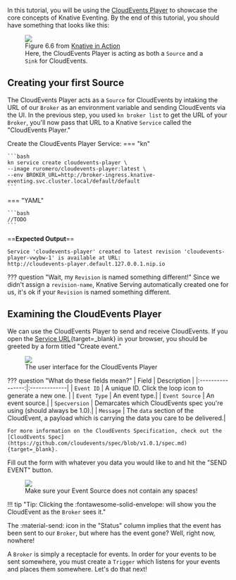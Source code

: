 In this tutorial, you will be using the [CloudEvents Player](https://github.com/ruromero/cloudevents-player) to showcase the core concepts of Knative Eventing. By the end of this tutorial, you should have something that looks like this:

<figure>
  <img src="https://user-images.githubusercontent.com/16281246/116408922-589c3d00-a801-11eb-9835-5c37ff57c861.png" draggable="false">
  <figcaption>Figure 6.6 from <a href = "https://www.manning.com/books/knative-in-action" target="_blank">Knative in Action</a> <br>
Here, the CloudEvents Player is acting as both a <code>Source</code> and a <code>Sink</code> for CloudEvents.
  </figcaption>
</figure>

## Creating your first Source
The CloudEvents Player acts as a `Source` for CloudEvents by intaking the URL of our `Broker` as an environment variable and sending CloudEvents via the UI. In the previous step, you used  `kn broker list` to get the URL of your `Broker`, you'll now pass that URL to a Knative `Service` called the "CloudEvents Player."


Create the CloudEvents Player Service:
=== "kn"

    ```bash
    kn service create cloudevents-player \
    --image ruromero/cloudevents-player:latest \
    --env BROKER_URL=http://broker-ingress.knative-eventing.svc.cluster.local/default/default
    ```

=== "YAML"

    ```bash
    //TODO
    ```

==**Expected Output**==
```{ .bash .no-copy }
Service 'cloudevents-player' created to latest revision 'cloudevents-player-vwybw-1' is available at URL:
http://cloudevents-player.default.127.0.0.1.nip.io
```
??? question "Wait, my `Revision` is named something different!"
    Since we didn't assign a `revision-name`, Knative Serving automatically created one for us, it's ok if your `Revision` is named something different.

## Examining the CloudEvents Player
We can use the CloudEvents Player to send and receive CloudEvents. If you open the [Service URL](http://cloudevents-player.default.127.0.0.1.nip.io){target=_blank} in your browser, you should be greeted by a form titled "Create event."

<figure>
  <img src="https://user-images.githubusercontent.com/16281246/116404278-7d41e600-a7fc-11eb-81a3-5f85db9f966a.png" draggable="false">
  <figcaption>The user interface for the CloudEvents Player</figcaption>
</figure>

??? question "What do these fields mean?"
    | Field          | Description |
    |:----------------:|:-------------|
    | `Event ID`     | A unique ID. Click the loop icon to generate a new one.   |
    | `Event Type`   | An event type.|
    | `Event Source` | An event source.|
    | `Specversion`  | Demarcates which CloudEvents spec you're using (should always be 1.0).|
    | `Message`      | The `data` section of the CloudEvent, a payload which is carrying the data you care to be delivered.|

    For more information on the CloudEvents Specification, check out the [CloudEvents Spec](https://github.com/cloudevents/spec/blob/v1.0.1/spec.md){target=_blank}.

Fill out the form with whatever you data you would like to and hit the "SEND EVENT" button.

<figure>
  <img src="https://user-images.githubusercontent.com/16281246/116407683-04448d80-a800-11eb-9283-ba86fb259053.png" draggable="false">
  <figcaption>Make sure your Event Source does not contain any spaces! </figcaption>
</figure>

!!! tip "Tip: Clicking the :fontawesome-solid-envelope: will show you the CloudEvent as the `Broker` sees it."

The :material-send: icon in the "Status" column implies that the event has been sent to our `Broker`, but where has the event gone? Well, right now, nowhere!

A `Broker` is simply a receptacle for events. In order for your events to be sent somewhere, you must create a `Trigger` which listens for your events and places them somewhere. Let's do that next!

